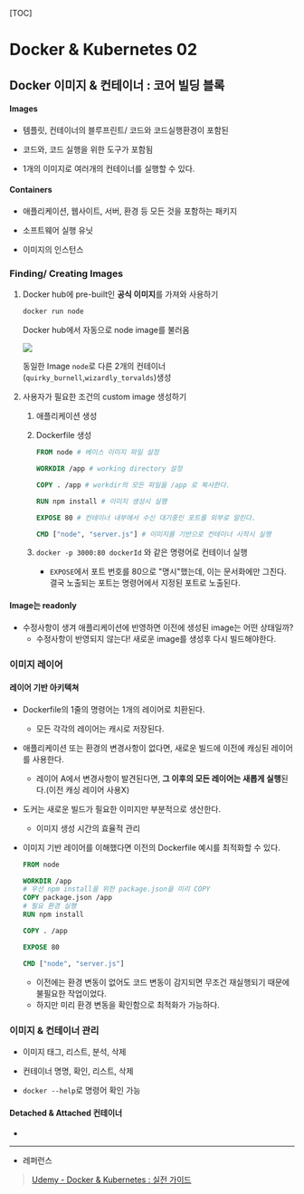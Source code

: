 [TOC]

# Docker & Kubernetes 02

## Docker 이미지 & 컨테이너 : 코어 빌딩 블록

#### Images

- 템플릿, 컨테이너의 블루프린트/ 코드와 코드실행환경이 포함된 

- 코드와, 코드 실행을 위한 도구가 포함됨

- 1개의 이미지로 여러개의 컨테이너를 실행할 수 있다.

#### Containers

- 애플리케이션, 웹사이트, 서버, 환경 등 모든 것을 포함하는 패키지

- 소프트웨어 실행 유닛

- 이미지의 인스턴스

### Finding/ Creating Images

1. Docker hub에 pre-built인 **공식 이미지**를 가져와 사용하기
   
   ```cmd
   docker run node
   ```
   
   Docker hub에서 자동으로 node image를 불러옴
   
   ![](C:\Users\seho2\AppData\Roaming\marktext\images\2022-12-13-17-09-03-image.png)
   
   동일한 Image `node`로 다른 2개의 컨테이너(`quirky_burnell`,`wizardly_torvalds`)생성

2. 사용자가 필요한 조건의 custom image 생성하기
   
   1. 애플리케이션 생성
   
   2. Dockerfile 생성
      
      ```dockerfile
      FROM node # 베이스 이미지 파일 설정 
      
      WORKDIR /app # working directory 설정 
      
      COPY . /app # workdir의 모든 파일을 /app 로 복사한다.
      
      RUN npm install # 이미지 생성시 실행
      
      EXPOSE 80 # 컨테이너 내부에서 수신 대기중인 포트를 외부로 알린다.
      
      CMD ["node", "server.js"] # 이미지를 기반으로 컨테이너 시작시 실행
      ```
   
   3. `docker -p 3000:80 dockerId` 와 같은 명령어로 컨테이너 실행
      
      - `EXPOSE`에서 포트 번호를 80으로 "명시"했는데, 이는 문서화에만 그친다. 결국 노출되는 포트는 명령어에서 지정된 포트로 노출된다.

#### Image는 readonly

- 수정사항이 생겨 애플리케이션에 반영하면 이전에 생성된 image는 어떤 상태일까?
  - 수정사항이 반영되지 않는다! 새로운 image를 생성후 다시 빌드해야한다.

### 이미지 레이어

#### 레이어 기반 아키텍쳐

- Dockerfile의 1줄의 명령어는 1개의 레이어로 치환된다.
  
  - 모든 각각의 레이어는 캐시로 저장된다.

- 애플리케이션 또는 환경의 변경사항이 없다면, 새로운 빌드에 이전에 캐싱된 레이어를 사용한다.
  
  - 레이어 A에서 변경사항이 발견된다면, **그 이후의 모든 레이어는 새롭게 실행**된다.(이전 캐싱 레이어 사용X)

- 도커는 새로운 빌드가 필요한 이미지만 부분적으로 생산한다.
  
  - 이미지 생성 시간의 효율적 관리

- 이미지 기반 레이어를 이해했다면 이전의 Dockerfile 예시를 최적화할 수 있다.
  
  ```dockerfile
  FROM node
  
  WORKDIR /app
  # 우선 npm install을 위한 package.json을 미리 COPY
  COPY package.json /app
  # 필요 환경 실행
  RUN npm install
  
  COPY . /app
  
  EXPOSE 80
  
  CMD ["node", "server.js"] 
  ```
  
  - 이전에는 환경 변동이 없어도 코드 변동이 감지되면 무조건 재실행되기 때문에 불필요한 작업이었다. 
  - 하지만 미리 환경 변동을 확인함으로 최적화가 가능하다.

### 이미지 & 컨테이너 관리

- 이미지 태그, 리스트, 분석, 삭제

- 컨테이너 명명, 확인, 리스트, 삭제

- `docker --help`로 명령어 확인 가능

#### Detached & Attached 컨테이너

- 

---

- 레퍼런스

> [Udemy - Docker & Kubernetes : 실전 가이드](https://www.udemy.com/course/docker-kubernetes-2022/)
